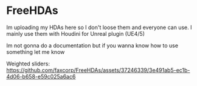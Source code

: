 # FreeHDAs
Im uploading my HDAs here so I don't loose them and everyone can use. I mainly use them with Houdini for Unreal plugin (UE4/5)

Im not gonna do a documentation but if you wanna know how to use something let me know

Weighted sliders:
https://github.com/faxcorp/FreeHDAs/assets/37246339/3e491ab5-ec1b-4d06-b658-e59c025a6ac6

